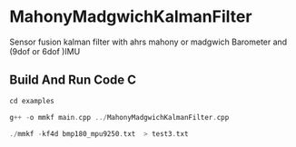 # MahonyMadgwichKalmanFilter
 Sensor fusion kalman filter with ahrs mahony or madgwich Barometer and (9dof or 6dof )IMU 

## Build And Run Code C
  ```c++
 cd examples
 
 g++ -o mmkf main.cpp ../MahonyMadgwichKalmanFilter.cpp
    
 ./mmkf -kf4d bmp180_mpu9250.txt  > test3.txt
